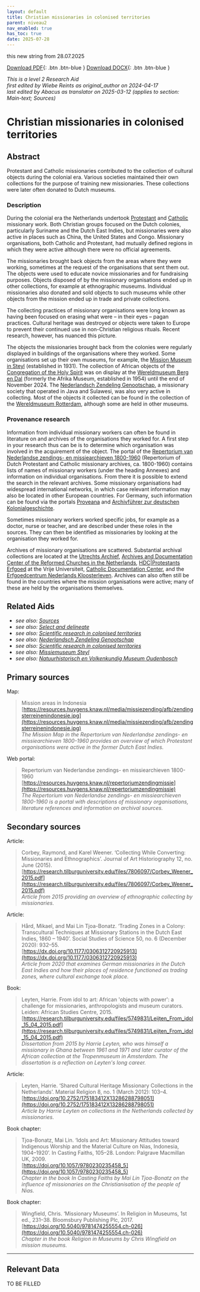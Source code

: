 ```yaml
---
layout: default
title: Christian missionaries in colonised territories
parent: niveau2
nav_enabled: true
has_toc: true
date: 2025-07-28
--- 
```



this new string from 28.07.2025

[Download PDF](https://raw.githubusercontent.com/colonial-heritage/research-guides-dev/refs/heads/main/EXPORTS/PDF/niveau2/English/ChristianMission.pdf){: .btn .btn-blue }     [Download DOCX](https://raw.githubusercontent.com/colonial-heritage/research-guides-dev/refs/heads/main/EXPORTS/DOCX/niveau2/English/ChristianMission.docx){: .btn .btn-blue }

_This is a level 2 Research Aid_  
_first edited by Wiebe Reints as original_author on 2024-04-17_  
_last edited by Abacus as translator on 2025-03-12
        (applies to section: Main-text; Sources)_


# Christian missionaries in colonised territories


## Abstract

Protestant and Catholic missionaries contributed to the collection of cultural objects during the colonial era. Various societies maintained their own collections for the purpose of training new missionaries. These collections were later often donated to Dutch museums.

### Description

During the colonial era the Netherlands undertook [Protestant](https://data.indischherinneringscentrum.nl/ied/104099) and [Catholic](https://hdl.handle.net/20.500.11840/termmaster25128) missionary work. Both Christian groups focused on the Dutch colonies, particularly Suriname and the Dutch East Indies, but missionaries were also active in places such as China, the United States and Congo. Missionary organisations, both Catholic and Protestant, had mutually defined regions in which they were active although there were no official agreements. 

The missionaries brought back objects from the areas where they were working, sometimes at the request of the organisations that sent them out. The objects were used to educate novice missionaries and for fundraising purposes. Objects disposed of by the missionary organisations ended up in other collections, for example at ethnographic museums. Individual missionaries also donated and sold objects to such museums while other objects from the mission ended up in trade and private collections. 

The collecting practices of missionary organisations were long known as having  been focused on erasing what were – in their eyes – pagan practices. Cultural heritage was destroyed or objects were taken to Europe to prevent their continued use in non-Christian religious rituals. Recent research, however, has nuanced this picture.

The objects the missionaries brought back from the colonies were regularly displayed in buildings of the organisations where they worked. Some organisations set up their own museums, for example, the [Mission Museum in Steyl](https://app.colonialcollections.nl/en/research-aids/https%3A%2F%2Fn2t%252Enet%2Fark%3A%2F27023%2Fd2c658fef273decf748b392ab053f046) (established in 1931). The collection of African objects of the [Congregation of the Holy Spirit](https://www.wikidata.org/entity/Q687562) was on display at the [Wereldmuseum Berg en Dal](https://www.wikidata.org/entity/Q2470853) (formerly the Afrika Museum, established in 1954) until the end of November 2024. The [Nederlandsch Zendeling Genootschap](https://www.wikidata.org/entity/Q1946670), a missionary society that operated in Java and Sulawesi, was also very active in collecting. Most of the objects it collected can be found in the collection of the [Wereldmuseum Rotterdam](https://www.wikidata.org/entity/Q2042754), although some are held in other museums.

### Provenance research

Information from individual missionary workers can often be found in literature on and archives of the organisations they worked for. A first step in your research thus can be is to determine which organisation was involved in the acquirement of the object. The portal of the [Repertorium van Nederlandse zendings- en missiearchieven 1800-1960](https://resources.huygens.knaw.nl/repertoriumzendingmissie/index_html_en) (Repertorium of Dutch Protestant and Catholic missionary archives, ca. 1800-1960) contains lists of names of missionary workers (under the heading Annexes) and information on individual organisations. From there it is possible to extend the search in the relevant archives. Some missionary organisations had widespread international networks, in which case relevant information may also be located in other European countries. For Germany, such information can be found via the portals [Proveana](https://www.proveana.de/en/start) and [Archivführer zur deutschen Kolonialgeschichte](https://archivfuehrer-kolonialzeit.de).

Sometimes missionary workers worked specific jobs, for example as a doctor, nurse or teacher, and are described under these roles in the sources. They can then be identified as missionaries by looking at the organisation they worked for.

Archives of missionary organisations are scattered. Substantial archival collections are located at the [Utrechts Archief](https://hetutrechtsarchief.nl/), [Archives and Documentation Center of the Reformed Churches in the Netherlands](https://adckampen.nl/), [HDC|Protestants Erfgoed](https://vu.nl/nl/over-de-vu/diensten/universiteitsbibliotheek/meer-over/collectie-hdc-protestants-erfgoed) at the Vrije Universiteit, [Catholic Documentation Center](https://www.ru.nl/kdc/), and the [Erfgoedcentrum Nederlands Kloosterleven](https://erfgoedkloosterleven.nl/). Archives can also often still be found in the countries where the mission organisations were active; many of these are held by the organisations themselves.


## Related Aids

 - _see also: [Sources](niveau1/English/Sources_20240501.yml)_  
 - _see also: [Select and delineate](niveau1/English/SelectAndDelineate_20240425.yml)_  
 - _see also: [Scientific research in colonised territories](niveau2/English/Science_20240821.yml)_  
 - _see also: [Nederlandsch Zendeling Genootschap](niveau3/English/NZG_20240508.yml)_  
 - _see also: [Scientific research in colonised territories](niveau2/English/Science_20240821.yml)_  
 - _see also: [Missiemuseum Steyl](niveau3/English/MissiemuseumSteyl_20241021.yml)_  
 - _see also: [Natuurhistorisch en Volkenkundig Museum Oudenbosch](niveau3/English/MOudenbosch_20250603.yml)_  

## Primary sources

Map:
  > Mission areas in Indonesia  
> [https://resources.huygens.knaw.nl/media/missiezending/afb/zendingsterreinenindonesie.jpg](https://resources.huygens.knaw.nl/media/missiezending/afb/zendingsterreinenindonesie.jpg)  
> _The Mission Map in the Repertorium van Nederlandse zendings- en missiearchieven 1800-1960 provides an overview of which Protestant organisations were active in the former Dutch East Indies._  

Web portal:
  > Repertorium van Nederlandse zendings- en missiearchieven 1800-1960  
> [https://resources.huygens.knaw.nl/repertoriumzendingmissie](https://resources.huygens.knaw.nl/repertoriumzendingmissie)  
> _The Repertorium van Nederlandse zendings- en missiearchieven 1800-1960 is a portal with descriptions of missionary organisations, literature references and information on archival sources._  

## Secondary sources

Article:
  > Corbey, Raymond, and Karel Weener. ‘Collecting While Converting: Missionaries and Ethnographics’. Journal of Art Historiography 12, no. June (2015).  
> [https://research.tilburguniversity.edu/files/7806097/Corbey_Weener_2015.pdf](https://research.tilburguniversity.edu/files/7806097/Corbey_Weener_2015.pdf)  
> _Article from 2015 providing an overview of ethnographic collecting by missionaries._  

Article:
  > Hård, Mikael, and Mai Lin Tjoa-Bonatz. ‘Trading Zones in a Colony: Transcultural Techniques at Missionary Stations in the Dutch East Indies, 1860 – 1940’. Social Studies of Science 50, no. 6 (December 2020): 932–55.  
> [https://dx.doi.org/10.1177/0306312720925913](https://dx.doi.org/10.1177/0306312720925913)  
> _Article from 2020 that examines German missionaries in the Dutch East Indies and how their places of residence functioned as trading zones, where cultural exchange took place._  

Book:
  > Leyten, Harrie. From idol to art: African 'objects with power': a challenge for missionaries, anthropologists and museum curators. Leiden: African Studies Centre, 2015.  
> [https://research.tilburguniversity.edu/files/5749831/Leijten_From_idol_15_04_2015.pdf](https://research.tilburguniversity.edu/files/5749831/Leijten_From_idol_15_04_2015.pdf)  
> _Dissertation from 2015 by Harrie Leyten, who was himself a missionary in Ghana between 1961 and 1971 and later curator of the African collection at the Tropenmuseum in Amsterdam. The dissertation is a reflection on Leyten's long career._  

Article:
  > Leyten, Harrie. ‘Shared Cultural Heritage Missionary Collections in the Netherlands’. Material Religion 8, no. 1 (March 2012): 103–4.  
> [https://doi.org/10.2752/175183412X13286288798051](https://doi.org/10.2752/175183412X13286288798051)  
> _Article by Harrie Leyten on collections in the Netherlands collected by missionaries._  

Book chapter:
  > Tjoa-Bonatz, Mai Lin. ‘Idols and Art: Missionary Attitudes toward Indigenous Worship and the Material Culture on Nias, Indonesia, 1904–1920’. In Casting Faiths, 105–28. London: Palgrave Macmillan UK, 2009.  
> [https://doi.org/10.1057/9780230235458_5](https://doi.org/10.1057/9780230235458_5)  
> _Chapter in the book In Casting Faiths by Mai Lin Tjoa-Bonatz on the influence of missionaries on the Christianisation of the people of Nias._  

Book chapter:
  > Wingfield, Chris. ‘Missionary Museums’. In Religion in Museums, 1st ed., 231–38. Bloomsbury Publishing Plc, 2017.  
> [https://doi.org/10.5040/9781474255554.ch-026](https://doi.org/10.5040/9781474255554.ch-026)  
> _Chapter in the book Religion in Museums by Chris Wingfield on mission museums._  



---
## Relevant Data 
TO BE FILLED
        